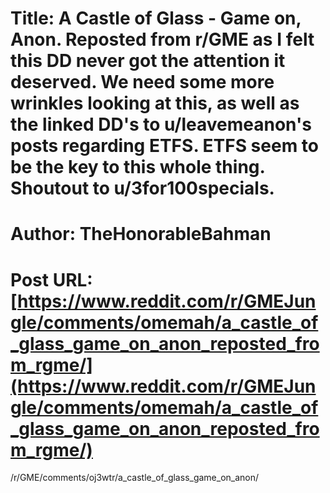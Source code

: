 # Title: A Castle of Glass - Game on, Anon. Reposted from r/GME as I felt this DD never got the attention it deserved. We need some more wrinkles looking at this, as well as the linked DD's to u/leavemeanon's posts regarding ETFS. ETFS seem to be the key to this whole thing. Shoutout to u/3for100specials.
# Author: TheHonorableBahman
# Post URL: [https://www.reddit.com/r/GMEJungle/comments/omemah/a_castle_of_glass_game_on_anon_reposted_from_rgme/](https://www.reddit.com/r/GMEJungle/comments/omemah/a_castle_of_glass_game_on_anon_reposted_from_rgme/)


/r/GME/comments/oj3wtr/a_castle_of_glass_game_on_anon/
